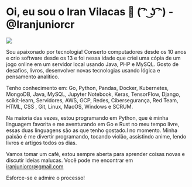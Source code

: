 # Oi, eu sou o Iran Vilacas 👋 ( ͡ᵔ ͜ʖ ͡ᵔ) - @Iranjuniorcr

<a href="https://www.linkedin.com/in/iran-vilacas-0ba99320a/"><img src="https://img.shields.io/badge/linkedin-%230077B5.svg?&style=for -the-badge&logo=linkedin&logoColor=white"/></a>

Sou apaixonado por tecnologia! Conserto computadores desde os 10 anos e crio software desde os 13 e foi nessa idade que criei uma cópia de um jogo online em um servidor local usando Java, PHP e MySQL. Gosto de desafios, livros, desenvolver novas tecnologias usando lógica e pensamento analítico.

Tenho conhecimento em: Go, Python, Pandas, Docker, Kubernetes, MongoDB, Java, MySQL, Jupyter Notebook, Keras, TensorFlow, Django, scikit-learn, Servidores, AWS, GCP, Redes, Cibersegurança, Red Team, HTML, CSS , Git, Linux, MacOS, Windows e SCRUM.

Na maioria das vezes, estou programando em Python, que é minha linguagem favorita e me aventurando em Go e Rust no meu tempo livre, essas duas linguagens são as que tenho gostado.l no momento. Minha paixão é me divertir programando, tocando violão, assistindo anime, lendo livros e artigos todos os dias.

Vamos tomar um café, estou sempre aberta para aprender coisas novas e discutir ideias malucas. Você pode me encontrar em iranjuniorcr@gmail.com

Esforce-se e admire o processo!

